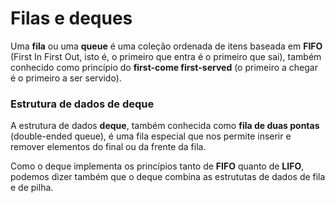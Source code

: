 # Filas e deques

Uma **fila**  ou uma **queue** é uma coleção ordenada de itens baseada em **FIFO** (First In First Out, isto é, o primeiro que entra é o primeiro que sai), também conhecido como princípio do **first-come first-served** (o primeiro a chegar é o primeiro a ser servido).

### Estrutura de dados de deque

A estrutura de dados **deque**, também conhecida como **fila de duas pontas** (double-ended queue), é uma fila especial que nos permite inserir e remover elementos do final ou da frente da fila.

Como o deque implementa os princípios tanto de **FIFO** quanto de **LIFO**, podemos dizer também que o deque combina as estrututas de dados de fila e de pilha.


